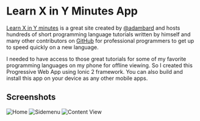 # Learn X in Y Minutes App

[Learn X in Y minutes](https://learnxinyminutes.com) is a great site created by [@adambard](https://github.com/adambard) and hosts hundreds of short programming language tutorials written by himself and many other contributors on [GitHub](https://github.com/adambard/learnxinyminutes-docs) for professional programmers to get up to speed quickly on a new language.

I needed to have access to those great tutorials for some of my favorite programming languages on my phone for offline viewing. So I created this Progressive Web App using Ionic 2 framework. You can also build and install this app on your device as any other mobile apps.

## Screenshots

![Home](https://i.imgur.com/DBySSTy.png)
![Sidemenu](https://imgur.com/oxT7Fb8.png)
![Content View](https://imgur.com/dpiuMjX.png)